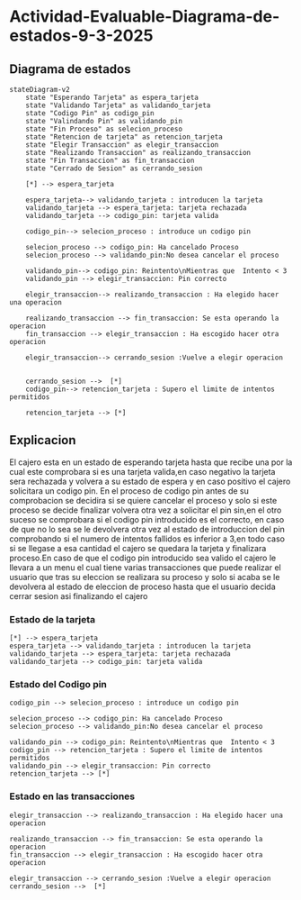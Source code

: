 # Actividad-Evaluable-Diagrama-de-estados-9-3-2025

## Diagrama de estados 
```mermaid
stateDiagram-v2
    state "Esperando Tarjeta" as espera_tarjeta
    state "Validando Tarjeta" as validando_tarjeta
    state "Codigo Pin" as codigo_pin
    state "Valindando Pin" as validando_pin
    state "Fin Proceso" as selecion_proceso
    state "Retencion de tarjeta" as retencion_tarjeta
    state "Elegir Transaccion" as elegir_transaccion
    state "Realizando Transaccion" as realizando_transaccion
    state "Fin Transaccion" as fin_transaccion
    state "Cerrado de Sesion" as cerrando_sesion
    
    [*] --> espera_tarjeta
    
    espera_tarjeta--> validando_tarjeta : introducen la tarjeta
    validando_tarjeta --> espera_tarjeta: tarjeta rechazada
    validando_tarjeta --> codigo_pin: tarjeta valida
    
    codigo_pin--> selecion_proceso : introduce un codigo pin
    
    selecion_proceso --> codigo_pin: Ha cancelado Proceso
    selecion_proceso --> validando_pin:No desea cancelar el proceso
    
    validando_pin--> codigo_pin: Reintento\nMientras que  Intento < 3 
    validando_pin --> elegir_transaccion: Pin correcto
    
    elegir_transaccion--> realizando_transaccion : Ha elegido hacer una operacion
    
    realizando_transaccion --> fin_transaccion: Se esta operando la operacion
    fin_transaccion --> elegir_transaccion : Ha escogido hacer otra operacion
    
    elegir_transaccion--> cerrando_sesion :Vuelve a elegir operacion 
    
    
    cerrando_sesion -->  [*]
    codigo_pin--> retencion_tarjeta : Supero el limite de intentos permitidos
    
    retencion_tarjeta --> [*]
```
## Explicacion

El cajero esta en un estado de esperando tarjeta hasta que recibe una por la cual este comprobara si es una tarjeta valida,en caso negativo la tarjeta sera rechazada y volvera a su estado de espera y en caso positivo el cajero solicitara un codigo pin.
En el proceso de codigo pin antes de su comprobacion se decidira si se quiere cancelar el proceso y solo si este proceso se decide finalizar volvera otra vez a solicitar el pin sin,en el otro suceso se comprobara si el codigo pin introducido es el correcto,
en caso de que no lo sea se le devolvera otra vez al estado de introduccion del pin comprobando si el numero de intentos fallidos es inferior a 3,en todo caso si se llegase a esa cantidad el cajero se quedara la tarjeta y finalizara proceso.En caso de que el 
codigo pin introducido sea valido el cajero le llevara a un menu el cual tiene varias transacciones que puede realizar el usuario que tras su eleccion se realizara su proceso y solo si acaba se le devolvera al estado de eleccion de proceso hasta que el usuario
decida cerrar sesion asi finalizando el cajero

### Estado de la tarjeta
```mermaid
[*] --> espera_tarjeta
espera_tarjeta --> validando_tarjeta : introducen la tarjeta
validando_tarjeta --> espera_tarjeta: tarjeta rechazada
validando_tarjeta --> codigo_pin: tarjeta valida
```

### Estado del Codigo pin 
```mermaid
codigo_pin --> selecion_proceso : introduce un codigo pin

selecion_proceso --> codigo_pin: Ha cancelado Proceso
selecion_proceso --> validando_pin:No desea cancelar el proceso

validando_pin --> codigo_pin: Reintento\nMientras que  Intento < 3 
codigo_pin --> retencion_tarjeta : Supero el limite de intentos permitidos
validando_pin --> elegir_transaccion: Pin correcto
retencion_tarjeta --> [*]
```

### Estado en las transacciones 
```mermaid
elegir_transaccion --> realizando_transaccion : Ha elegido hacer una operacion

realizando_transaccion --> fin_transaccion: Se esta operando la operacion
fin_transaccion --> elegir_transaccion : Ha escogido hacer otra operacion

elegir_transaccion --> cerrando_sesion :Vuelve a elegir operacion 
cerrando_sesion -->  [*]
```





